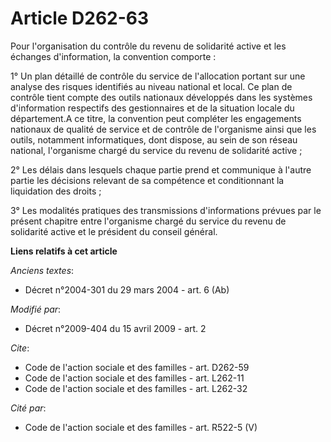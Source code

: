 # Article D262-63

Pour l'organisation du contrôle du revenu de solidarité active et les échanges d'information, la convention comporte : 

1° Un plan détaillé de contrôle du service de l'allocation portant sur une analyse des risques identifiés au niveau national
et local. Ce plan de contrôle tient compte des outils nationaux développés dans les systèmes d'information respectifs des
gestionnaires et de la situation locale du département.A ce titre, la convention peut compléter les engagements nationaux de
qualité de service et de contrôle de l'organisme ainsi que les outils, notamment informatiques, dont dispose, au sein de son
réseau national, l'organisme chargé du service du revenu de solidarité active ; 

2° Les délais dans lesquels chaque partie prend et communique à l'autre partie les décisions relevant de sa compétence et
conditionnant la liquidation des droits ; 

3° Les modalités pratiques des transmissions d'informations prévues par le présent chapitre entre l'organisme chargé du
service du revenu de solidarité active et le président du conseil général.

**Liens relatifs à cet article**

_Anciens textes_:

  - Décret n°2004-301 du 29 mars 2004 - art. 6 (Ab)

_Modifié par_:

  - Décret n°2009-404 du 15 avril 2009 - art. 2

_Cite_:

  - Code de l'action sociale et des familles - art. D262-59
  - Code de l'action sociale et des familles - art. L262-11
  - Code de l'action sociale et des familles - art. L262-32

_Cité par_:

  - Code de l'action sociale et des familles - art. R522-5 (V)
